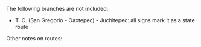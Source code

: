 The following branches are not included:
* T. C. (San Gregorio - Oaxtepec) - Juchitepec: all signs mark it as a state route

Other notes on routes:

